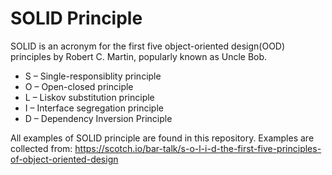 # SOLID Principle

SOLID is an acronym for the first five object-oriented design(OOD) principles by Robert C. Martin, popularly known as Uncle Bob.

* S – Single-responsiblity principle
* O – Open-closed principle
* L – Liskov substitution principle
* I – Interface segregation principle
* D – Dependency Inversion Principle

All examples of SOLID principle are found in this repository. Examples are collected from: https://scotch.io/bar-talk/s-o-l-i-d-the-first-five-principles-of-object-oriented-design
